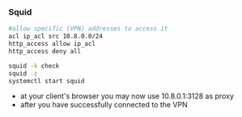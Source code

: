 ### Squid
```bash
#allow specific (VPN) addresses to access it
acl ip_acl src 10.8.0.0/24
http_access allow ip_acl
http_access deny all
```

```bash
squid -k check
squid -z
systemctl start squid
```

* at your client's browser you may now use 10.8.0.1:3128 as proxy
* after you have successfully connected to the VPN

